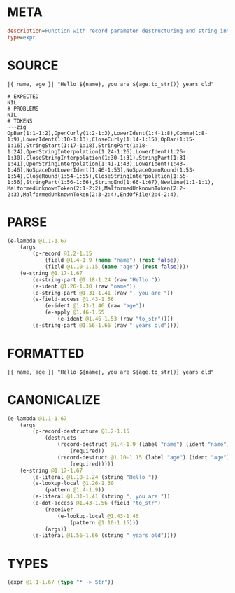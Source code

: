 # META
~~~ini
description=Function with record parameter destructuring and string interpolation
type=expr
~~~
# SOURCE
~~~roc
|{ name, age }| "Hello ${name}, you are ${age.to_str()} years old"
~~~
~~~
# EXPECTED
NIL
# PROBLEMS
NIL
# TOKENS
~~~zig
OpBar(1:1-1:2),OpenCurly(1:2-1:3),LowerIdent(1:4-1:8),Comma(1:8-1:9),LowerIdent(1:10-1:13),CloseCurly(1:14-1:15),OpBar(1:15-1:16),StringStart(1:17-1:18),StringPart(1:18-1:24),OpenStringInterpolation(1:24-1:26),LowerIdent(1:26-1:30),CloseStringInterpolation(1:30-1:31),StringPart(1:31-1:41),OpenStringInterpolation(1:41-1:43),LowerIdent(1:43-1:46),NoSpaceDotLowerIdent(1:46-1:53),NoSpaceOpenRound(1:53-1:54),CloseRound(1:54-1:55),CloseStringInterpolation(1:55-1:56),StringPart(1:56-1:66),StringEnd(1:66-1:67),Newline(1:1-1:1),
MalformedUnknownToken(2:1-2:2),MalformedUnknownToken(2:2-2:3),MalformedUnknownToken(2:3-2:4),EndOfFile(2:4-2:4),
~~~
# PARSE
~~~clojure
(e-lambda @1.1-1.67
	(args
		(p-record @1.2-1.15
			(field @1.4-1.9 (name "name") (rest false))
			(field @1.10-1.15 (name "age") (rest false))))
	(e-string @1.17-1.67
		(e-string-part @1.18-1.24 (raw "Hello "))
		(e-ident @1.26-1.30 (raw "name"))
		(e-string-part @1.31-1.41 (raw ", you are "))
		(e-field-access @1.43-1.56
			(e-ident @1.43-1.46 (raw "age"))
			(e-apply @1.46-1.55
				(e-ident @1.46-1.53 (raw "to_str"))))
		(e-string-part @1.56-1.66 (raw " years old"))))
~~~
# FORMATTED
~~~roc
|{ name, age }| "Hello ${name}, you are ${age.to_str()} years old"
~~~
# CANONICALIZE
~~~clojure
(e-lambda @1.1-1.67
	(args
		(p-record-destructure @1.2-1.15
			(destructs
				(record-destruct @1.4-1.9 (label "name") (ident "name")
					(required))
				(record-destruct @1.10-1.15 (label "age") (ident "age")
					(required)))))
	(e-string @1.17-1.67
		(e-literal @1.18-1.24 (string "Hello "))
		(e-lookup-local @1.26-1.30
			(pattern @1.4-1.9))
		(e-literal @1.31-1.41 (string ", you are "))
		(e-dot-access @1.43-1.56 (field "to_str")
			(receiver
				(e-lookup-local @1.43-1.46
					(pattern @1.10-1.15)))
			(args))
		(e-literal @1.56-1.66 (string " years old"))))
~~~
# TYPES
~~~clojure
(expr @1.1-1.67 (type "* -> Str"))
~~~
